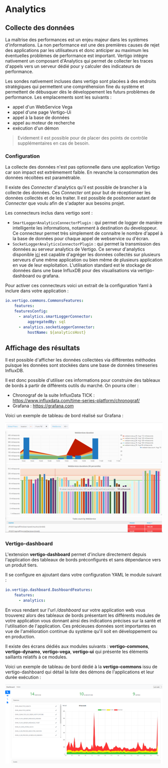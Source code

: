 # Analytics 

## Collecte des données 

La maîtrise des performances est un enjeu majeur dans les systèmes d'informations. La non performance est une des premières causes de rejet des applications par les utilisateurs et donc anticiper au maximum les éventuelles problèmes de performance est important. 
Vertigo intègre nativement un composant d'Analytics qui permet de collecter les traces d'appels vers un serveur dédié pour y calculer des indicateurs de performance.

Les sondes nativement incluses dans vertigo sont placées à des endroits stratégiques qui permettent une compréhension fine du système et permettent de débusquer dès le développement les futurs problèmes de performance. Les emplacements sont les suivants :

- appel d'un WebService Vega
- appel d'une page Vertigo-Ui
- appel à la base de données
- appel au moteur de recherche
- exécution d'un démon

> Evidement il est possible pour de placer des points de contrôle supplémentaires en cas de besoin.

### Configuration

La collecte des données n'est pas optionnelle dans une application Vertigo car son impact est extrêmement faible. En revanche la consommation des données récoltées est paramétrable.

Il existe des *Connecter* d'analytics qu'il est possible de brancher à la collecte des données. Ces *Connecter* ont pour but de réceptionner les données collectés et de les traiter. Il est possible de positonner autant de *Connecter* que voulu afin de s'adapter aux besoins projet.

Les connecteurs inclus dans vertigo sont :

- `SmartLoggerAnalyticsConnectorPlugin` : qui permet de logger de manière intelligente les informations, notamment à destination du developpeur. Ce connecteur permet très simplement de connaitre le nombre d'appel à la base de données pour chaque appel de webservice ou d'écran.
- `SocketLoggerAnalyticsConnectorPlugin` : qui permet la transmission des données au serveur analytics de Vertigo. Ce serveur d'analytics disponible [ici](https://github.com/KleeGroup/analytica-server/tree/dev/analytics-server) est capable d'agréger les données collectés sur plusieurs serveurs d'une même application ou bien même de plusieurs application en vue de leur exploitation. L'utilisation standard est le stockage de données dans une base InfluxDB pour des visualisations via vertigo-dashboard ou grafana.

Pour activer ces connecteurs voici un extrait de la configuration Yaml à inclure dans votre application :

```yaml
io.vertigo.commons.CommonsFeatures:
    features:
    featuresConfig:
      - analytics.smartLoggerConnector:
          aggregatedBy: sql
      - analytics.socketLoggerConnector:
          hostName: ${analyticsHost}
```

## Affichage des résultats

Il est possible d'afficher les données collectées via différentes méthodes puisque les données sont stockées dans une base de données timeseries InfluxDB.

Il est donc possible d'utiliser ces informations pour construire des tableaux de bords à partir de différents outils du marché. On pourra citer :

- Chronograf de la suite InfluxData TICK : https://www.influxdata.com/time-series-platform/chronograf/
- Grafana : https://grafana.com

Voici un exemple de tableau de bord réalisé sur Grafana :

![](../images/exemple_grafana.png)



### Vertigo-dashboard

L'extension **vertigo-dashboard** permet d'inclure directement depuis l'application des tableaux de bords préconfigurés et sans dépendance vers un produit tiers.

Il se configure en ajoutant dans votre configuration YAML le module suivant :

```yaml
io.vertigo.dashboard.DashboardFeatures:
    features:
      - analytics:
```

En vous rendant sur l'url */dashboard* sur votre application web vous trouverez alors des tableaux de bords présentant les différents modules de votre application vous donnant ainsi des indications précises sur la santé et l'utilisation de l'application. Ces précieuses données sont importantes en vue de l'amélioration continue du système qu'il soit en développement ou en production.

Il existe des écrans dédiés aux modules suivants : **vertigo-commons**, **vertigo-dynamo**, **vertigo-vega**, **vertigo-ui** qui présente les éléments saillants relatifs à ce modules.

Voici un exemple de tableau de bord dédié à la **vertigo-commons** issu de vertigo-dashboard qui détail la liste des démons de l'applications et leur durée exécution :

![](../images/dashboard_commons.png)